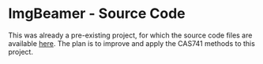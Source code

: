 # ImgBeamer - Source Code

This was already a pre-existing project, for which the source code files are available [here](https://github.com/joedf/ImgBeamer).
The plan is to improve and apply the CAS741 methods to this project.
